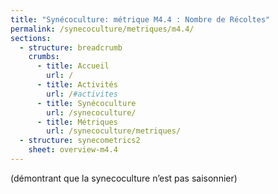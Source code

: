 ```yaml
---
title: "Synécoculture: métrique M4.4 : Nombre de Récoltes"
permalink: /synecoculture/metriques/m4.4/
sections:
  - structure: breadcrumb
    crumbs:
      - title: Accueil
        url: /
      - title: Activités
        url: /#activites
      - title: Synécoculture
        url: /synecoculture/
      - title: Métriques
        url: /synecoculture/metriques/
  - structure: synecometrics2
    sheet: overview-m4.4
---
```

 (démontrant que la synecoculture n’est pas saisonnier)
